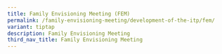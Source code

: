 ```yaml
---
title: Family Envisioning Meeting (FEM)
permalink: /family-envisioning-meeting/development-of-the-itp/fem/
variant: tiptap
description: Family Envisioning Meeting
third_nav_title: Family Envisioning Meeting
---
```

<p></p>